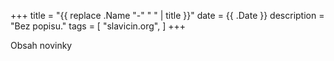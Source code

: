 +++
title = "{{ replace .Name "-" " " | title }}"
date = {{ .Date }}
description = "Bez popisu."
tags = [
    "slavicin.org",
]
+++

Obsah novinky
